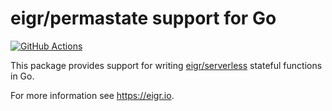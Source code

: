 # eigr/permastate support for Go

[![GitHub Actions](https://github.com/eigr/functions-go-sdk/actions/workflows/github-actions.yml/badge.svg)](https://github.com/eigr/functions-go-sdk/actions/workflows/github-actions.yml)

This package provides support for writing [eigr/serverless](https://eigr.io) stateful functions in Go.

For more information see https://eigr.io.
